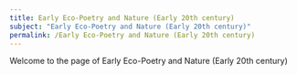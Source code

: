 ```yaml
---
title: Early Eco-Poetry and Nature (Early 20th century)
subject: "Early Eco-Poetry and Nature (Early 20th century)"
permalink: /Early Eco-Poetry and Nature (Early 20th century)
---
```


Welcome to the page of Early Eco-Poetry and Nature (Early 20th century)
